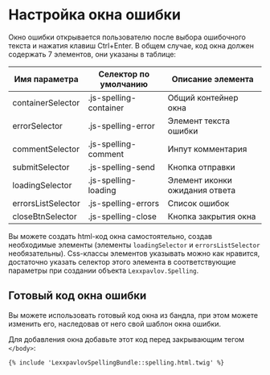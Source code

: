 # Настройка окна ошибки

Окно ошибки открывается пользователю после выбора ошибочного текста и нажатия
клавиш Ctrl+Enter. В общем случае, код окна должен содержать 7 элементов, они 
указаны в таблице:

Имя параметра      | Селектор по умолчанию  | Описание элемента
-------------------|------------------------|-------------------------------
containerSelector  | .js-spelling-container | Общий контейнер окна
errorSelector      | .js-spelling-error     | Элемент текста ошибки
commentSelector    | .js-spelling-comment   | Инпут комментария
submitSelector     | .js-spelling-send      | Кнопка отправки
loadingSelector    | .js-spelling-loading   | Элемент иконки ожидания ответа
errorsListSelector | .js-spelling-errors    | Список ошибок
closeBtnSelector   | .js-spelling-close     | Кнопка закрытия окна

Вы можете создать html-код окна самостоятельно, создав необходимые элементы
(элементы `loadingSelector` и `errorsListSelector` необязательны). Css-классы
элементов указывать можно как нравится, достаточно указать селектор этого
элемента в соответствующие параметры при создании объекта 
`Lexxpavlov.Spelling`.

## Готовый код окна ошибки

Вы можете использовать готовый код окна из бандла, при этом можете изменить 
его, наследовав от него свой шаблон окна ошибки. 

Для добавления окна добавьте этот код перед закрывающим тегом `</body>`:
```twig
{% include 'LexxpavlovSpellingBundle::spelling.html.twig' %}
```
